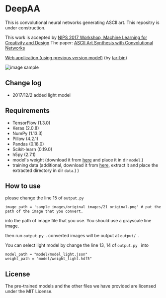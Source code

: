 DeepAA
====

This is convolutional neural networks generating ASCII art.
This repositry is under construction.

This work is accepted by [NIPS 2017 Workshop, Machine Learning for Creativity and Design](https://nips2017creativity.github.io/)
The paper: [ASCII Art Synthesis with Convolutional Networks](https://nips2017creativity.github.io/doc/ASCII_Art_Synthesis.pdf)

[Web application (using previous version model)](https://tar-bin.github.io/DeepAAonWeb/) (by [tar-bin](https://github.com/tar-bin))

![image sample](https://github.com/OsciiArt/DeepAA/blob/master/sample%20images/images%20generated%20with%20CNN/21%20generated.png)


## Change log
+ 2017/12/2 added light model
## Requirements

+ TensorFlow (1.3.0)
+ Keras (2.0.8)
+ NumPy (1.13.3)
+ Pillow (4.2.1)
+ Pandas (0.18.0)
+ Scikit-learn (0.19.0)
+ h5py (2.7.1)
+ model's weight (download it from [here](https://drive.google.com/open?id=0B90WglS_AQWebjBleG5uRXpmbUE) and place it in dir `model`.)
+ training data (additional, download it from  [here](https://drive.google.com/file/d/1L5n5ICrsXtsWkT-aq2et1FTzp-RH3CeS/view?usp=sharing), extract it and place the extracted directory in dir `data`.)
)

## How to use
please change the line 15 of `output.py `

```
image_path = 'sample images/original images/21 original.png' # put the path of the image that you convert.
```
into the path of image file that you use.
You should use a grayscale line image.

then run `output.py `.
converted images will be output at `output/ `.

You can select light model by change the line 13, 14  of `output.py ` into
```
model_path = "model/model_light.json"
weight_path = "model/weight_light.hdf5"
```
## License
The pre-trained models and the other files we have provided are licensed under the MIT License.
